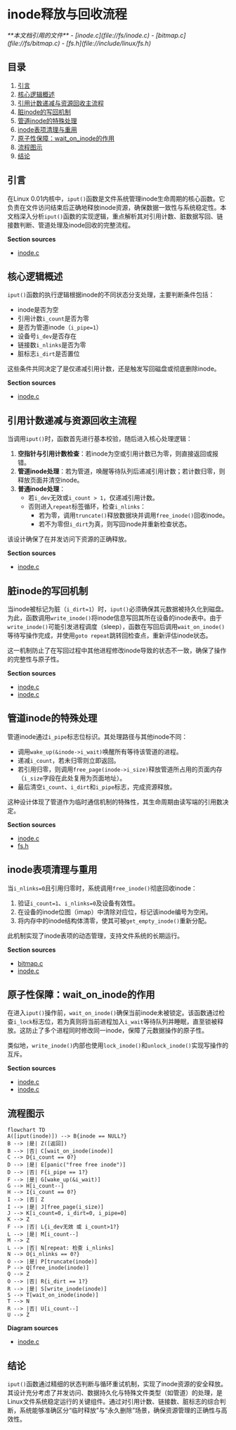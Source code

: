 # inode释放与回收流程

<cite>
**本文档引用的文件**  
- [inode.c](file://fs/inode.c)
- [bitmap.c](file://fs/bitmap.c)
- [fs.h](file://include/linux/fs.h)
</cite>

## 目录
1. [引言](#引言)
2. [核心逻辑概述](#核心逻辑概述)
3. [引用计数递减与资源回收主流程](#引用计数递减与资源回收主流程)
4. [脏inode的写回机制](#脏inode的写回机制)
5. [管道inode的特殊处理](#管道inode的特殊处理)
6. [inode表项清理与重用](#inode表项清理与重用)
7. [原子性保障：wait_on_inode的作用](#原子性保障：wait_on_inode的作用)
8. [流程图示](#流程图示)
9. [结论](#结论)

## 引言
在Linux 0.01内核中，`iput()`函数是文件系统管理inode生命周期的核心函数。它负责在文件访问结束后正确地释放inode资源，确保数据一致性与系统稳定性。本文档深入分析`iput()`函数的实现逻辑，重点解析其对引用计数、脏数据写回、链接数判断、管道处理及inode回收的完整流程。

**Section sources**  
- [inode.c](file://fs/inode.c#L126-L160)

## 核心逻辑概述
`iput()`函数的执行逻辑根据inode的不同状态分支处理，主要判断条件包括：
- inode是否为空
- 引用计数`i_count`是否为零
- 是否为管道inode（`i_pipe=1`）
- 设备号`i_dev`是否存在
- 链接数`i_nlinks`是否为零
- 脏标志`i_dirt`是否置位

这些条件共同决定了是仅递减引用计数，还是触发写回磁盘或彻底删除inode。

**Section sources**  
- [inode.c](file://fs/inode.c#L126-L160)

## 引用计数递减与资源回收主流程
当调用`iput()`时，函数首先进行基本校验，随后进入核心处理逻辑：

1. **空指针与引用计数检查**：若inode为空或引用计数已为零，则直接返回或报错。
2. **管道inode处理**：若为管道，唤醒等待队列后递减引用计数；若计数归零，则释放页面并清空inode。
3. **普通inode处理**：
   - 若`i_dev`无效或`i_count > 1`，仅递减引用计数。
   - 否则进入`repeat`标签循环，检查`i_nlinks`：
     - 若为零，调用`truncate()`释放数据块并调用`free_inode()`回收inode。
     - 若不为零但`i_dirt`为真，则写回inode并重新检查状态。

该设计确保了在并发访问下资源的正确释放。

**Section sources**  
- [inode.c](file://fs/inode.c#L126-L160)

## 脏inode的写回机制
当inode被标记为脏（`i_dirt=1`）时，`iput()`必须确保其元数据被持久化到磁盘。为此，函数调用`write_inode()`将inode信息写回其所在设备的inode表中。由于`write_inode()`可能引发进程调度（sleep），函数在写回后调用`wait_on_inode()`等待写操作完成，并使用`goto repeat`跳转回检查点，重新评估inode状态。

这一机制防止了在写回过程中其他进程修改inode导致的状态不一致，确保了操作的完整性与原子性。

**Section sources**  
- [inode.c](file://fs/inode.c#L152-L156)
- [inode.c](file://fs/inode.c#L70-L88)

## 管道inode的特殊处理
管道inode通过`i_pipe`标志位标识。其处理路径与其他inode不同：
- 调用`wake_up(&inode->i_wait)`唤醒所有等待该管道的进程。
- 递减`i_count`，若未归零则立即返回。
- 若引用归零，则调用`free_page(inode->i_size)`释放管道所占用的页面内存（`i_size`字段在此处复用为页面地址）。
- 最后清空`i_count`、`i_dirt`和`i_pipe`标志，完成资源释放。

这种设计体现了管道作为临时通信机制的特殊性，其生命周期由读写端的引用数决定。

**Section sources**  
- [inode.c](file://fs/inode.c#L132-L142)
- [fs.h](file://include/linux/fs.h#L130-L135)

## inode表项清理与重用
当`i_nlinks=0`且引用归零时，系统调用`free_inode()`彻底回收inode：
1. 验证`i_count=1`、`i_nlinks=0`及设备有效性。
2. 在设备的inode位图（imap）中清除对应位，标记该inode编号为空闲。
3. 将内存中的inode结构体清零，使其可被`get_empty_inode()`重新分配。

此机制实现了inode表项的动态管理，支持文件系统的长期运行。

**Section sources**  
- [bitmap.c](file://fs/bitmap.c#L98-L125)
- [inode.c](file://fs/inode.c#L150-L151)

## 原子性保障：wait_on_inode的作用
在进入`iput()`操作前，`wait_on_inode()`确保当前inode未被锁定。该函数通过检查`i_lock`标志位，若为真则将当前进程加入`i_wait`等待队列并睡眠，直至锁被释放。这防止了多个进程同时修改同一inode，保障了元数据操作的原子性。

类似地，`write_inode()`内部也使用`lock_inode()`和`unlock_inode()`实现写操作的互斥。

**Section sources**  
- [inode.c](file://fs/inode.c#L12-L18)
- [inode.c](file://fs/inode.c#L70-L88)

## 流程图示
```mermaid
flowchart TD
A([iput(inode)]) --> B{inode == NULL?}
B --> |是| Z([返回])
B --> |否| C[wait_on_inode(inode)]
C --> D{i_count == 0?}
D --> |是| E[panic("free free inode")]
D --> |否| F{i_pipe == 1?}
F --> |是| G[wake_up(&i_wait)]
G --> H[i_count--]
H --> I{i_count == 0?}
I --> |否| Z
I --> |是| J[free_page(i_size)]
J --> K[i_count=0, i_dirt=0, i_pipe=0]
K --> Z
F --> |否| L{i_dev无效 或 i_count>1?}
L --> |是| M[i_count--]
M --> Z
L --> |否| N[repeat: 检查 i_nlinks]
N --> O{i_nlinks == 0?}
O --> |是| P[truncate(inode)]
P --> Q[free_inode(inode)]
Q --> Z
O --> |否| R{i_dirt == 1?}
R --> |是| S[write_inode(inode)]
S --> T[wait_on_inode(inode)]
T --> N
R --> |否| U[i_count--]
U --> Z
```

**Diagram sources**  
- [inode.c](file://fs/inode.c#L126-L160)

## 结论
`iput()`函数通过精细的状态判断与循环重试机制，实现了inode资源的安全释放。其设计充分考虑了并发访问、数据持久化与特殊文件类型（如管道）的处理，是Linux文件系统稳定运行的关键组件。通过对引用计数、链接数、脏标志的综合判断，系统能够准确区分“临时释放”与“永久删除”场景，确保资源管理的正确性与高效性。